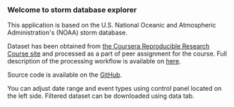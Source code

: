 ### Welcome to storm database explorer

This application is based on the U.S. National Oceanic and Atmospheric Administration's (NOAA) storm database.

Dataset has been obtained from [the Coursera Reproducible Research Course site](https://d396qusza40orc.cloudfront.net/repdata%2Fdata%2FStormData.csv.bz2) and processed as a part of peer assignment for the course. Full description of the processing workflow is available on [here](https://github.com/Tomyrusli/developing-data-products/blob/master/explanation.pdf).

Source code is available on the [GitHub](https://github.com/Tomyrusli/developing-data-products).

You can adjust date range and event types using control panel located on the left side. Filtered dataset can be downloaded using data tab.
